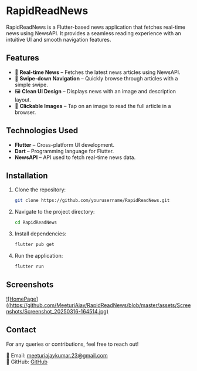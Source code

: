 # RapidReadNews

RapidReadNews is a Flutter-based news application that fetches real-time news using NewsAPI. It provides a seamless reading experience with an intuitive UI and smooth navigation features.

## Features

- 📢 **Real-time News** – Fetches the latest news articles using NewsAPI.
- 📱 **Swipe-down Navigation** – Quickly browse through articles with a simple swipe.
- 🖼 **Clean UI Design** – Displays news with an image and description layout.
- 🔗 **Clickable Images** – Tap on an image to read the full article in a browser.

## Technologies Used

- **Flutter** – Cross-platform UI development.
- **Dart** – Programming language for Flutter.
- **NewsAPI** – API used to fetch real-time news data.

## Installation

1. Clone the repository:
   ```sh
   git clone https://github.com/yourusername/RapidReadNews.git
   ```
2. Navigate to the project directory:
   ```sh
   cd RapidReadNews
   ```
3. Install dependencies:
   ```sh
   flutter pub get
   ```
4. Run the application:
   ```sh
   flutter run
   ```

## Screenshots

[![HomePage]((https://github.com/MeeturiAjay/RapidReadNews/blob/master/assets/Screenshots/Screenshot_20250316-164514.jpg)](https://github.com/MeeturiAjay/RapidReadNews/blob/master/assets/Screenshots/Screenshot_20250316-164514.jpg)




## Contact

For any queries or contributions, feel free to reach out!

📧 Email: meeturiajaykumar.23@gmail.com  
🔗 GitHub: [GitHub]((https://github.com/MeeturiAjay))

